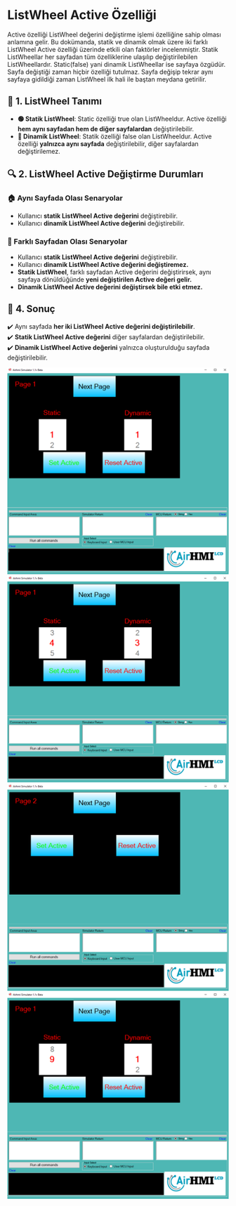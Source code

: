# ListWheel Active Özelliği

Active özelliği ListWheel değerini değiştirme işlemi özelliğine sahip olması anlamına gelir.
Bu dokümanda, statik ve dinamik olmak üzere iki farklı ListWheel Active özelliği üzerinde etkili olan faktörler incelenmiştir.
Statik ListWheellar her sayfadan tüm özelliklerine ulaşılıp değiştirilebilen ListWheellardır. Static(false) yani dinamik ListWheellar ise sayfaya özgüdür.
Sayfa değiştiği zaman hiçbir özelliği tutulmaz. Sayfa değişip tekrar aynı sayfaya gidildiği zaman ListWheel ilk hali ile baştan meydana getirilir. 

## 📌 1. ListWheel Tanımı
- **🟢 Statik ListWheel**: Static özelliği true olan ListWheeldur. Active özelliği **hem aynı sayfadan hem de diğer sayfalardan** değiştirilebilir.
- **🔵 Dinamik ListWheel**: Statik özelliği false olan ListWheeldur. Active  özelliği **yalnızca aynı sayfada** değiştirilebilir, diğer sayfalardan değiştirilemez.

## 🔍 2. ListWheel Active Değiştirme Durumları
### 🏠 Aynı Sayfada Olası Senaryolar
- Kullanıcı **statik ListWheel Active değerini** değiştirebilir.
- Kullanıcı **dinamik ListWheel Active değerini** değiştirebilir.


### 🔄 Farklı Sayfadan Olası Senaryolar
- Kullanıcı **statik ListWheel Active değerini** değiştirebilir.
- Kullanıcı **dinamik ListWheel Active değerini değiştiremez.**
- **Statik ListWheel**, farklı sayfadan Active değerini değiştirirsek, aynı sayfaya dönüldüğünde **yeni değiştirilen Active değeri gelir.**
- **Dinamik ListWheel Active değerini değiştirsek bile etki etmez.**

## 🎯 4. Sonuç
✔️ Aynı sayfada **her iki ListWheel Active değerini değiştirilebilir**.  
✔️ **Statik ListWheel Active değerini** diğer sayfalardan değiştirilebilir.  
✔️ **Dinamik ListWheel Active değerini** yalnızca oluşturulduğu sayfada değiştirilebilir.  

![Açıklama Metni](1.png)
![Açıklama Metni](2.png)
![Açıklama Metni](3.png)
![Açıklama Metni](4.png)

